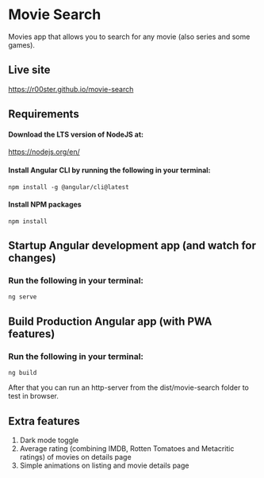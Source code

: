# Movie Search
Movies app that allows you to search for any movie (also series and some games).

## Live site
https://r00ster.github.io/movie-search

## Requirements

#### Download the LTS version of NodeJS at:
https://nodejs.org/en/

#### Install Angular CLI by running the following in your terminal:
```
npm install -g @angular/cli@latest
```

#### Install NPM packages
```
npm install
```

## Startup Angular development app (and watch for changes)

### Run the following in your terminal:
```
ng serve
```

## Build Production Angular app (with PWA features)

### Run the following in your terminal:
```
ng build
```
After that you can run an http-server from the dist/movie-search folder to test in browser.

## Extra features
1.  Dark mode toggle
2.  Average rating (combining IMDB, Rotten Tomatoes and Metacritic ratings) of movies on details page
3.  Simple animations on listing and movie details page
